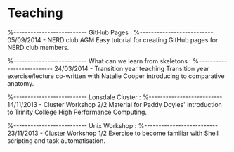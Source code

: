 Teaching
========

%--------------------------
GitHub Pages :
%--------------------------
05/09/2014 - NERD club AGM
Easy tutorial for creating GitHub pages for NERD club members.

%--------------------------
What can we learn from skeletons :
%--------------------------
24/03/2014 - Transition year teaching
Transition year exercise/lecture co-written with Natalie Cooper introducing to comparative anatomy.

%--------------------------
Lonsdale Cluster :
%--------------------------
14/11/2013 - Cluster Workshop 2/2
Material for Paddy Doyles' introduction to Trinity College High Performance Computing.

%--------------------------
Unix Workshop :
%--------------------------
23/11/2013 - Cluster Workshop 1/2
Exercise to become familiar with Shell scripting and task automatisation.
